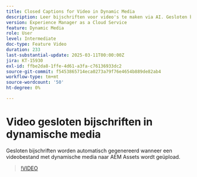```yaml
---
title: Closed Captions for Video in Dynamic Media
description: Leer bijschriften voor video's te maken via AI. Gesloten bijschriften worden automatisch gegenereerd wanneer een videobestand naar dynamische media wordt geüpload.
version: Experience Manager as a Cloud Service
feature: Dynamic Media
role: User
level: Intermediate
doc-type: Feature Video
duration: 233
last-substantial-update: 2025-03-11T00:00:00Z
jira: KT-15930
exl-id: ffbe2da8-1ffe-4d61-a3fa-c76136933dc2
source-git-commit: f5453865714eca0273a79f76e4654b889de82ab4
workflow-type: tm+mt
source-wordcount: '50'
ht-degree: 0%

---
```


# Video gesloten bijschriften in dynamische media

Gesloten bijschriften worden automatisch gegenereerd wanneer een videobestand met dynamische media naar AEM Assets wordt geüpload.

>[!VIDEO](https://video.tv.adobe.com/v/3446393/?learn=on&captions=dut)
